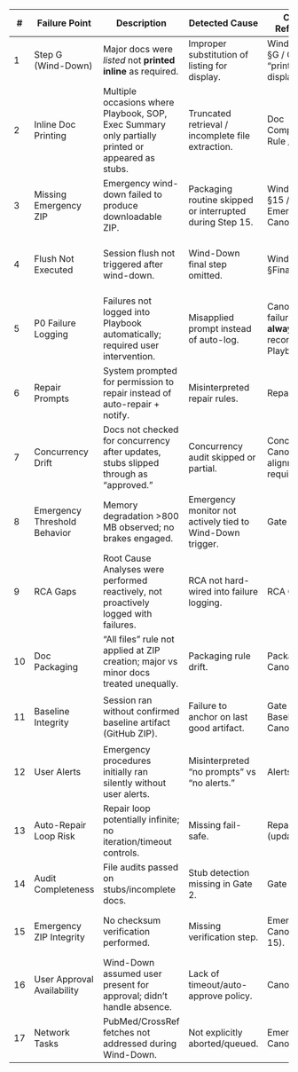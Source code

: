 | #  | Failure Point                | Description                                                                                       | Detected Cause                                            | Canon Reference                                     | Corrective Action (Applied/Needed)                                              |
| -- | ---------------------------- | ------------------------------------------------------------------------------------------------- | --------------------------------------------------------- | --------------------------------------------------- | ------------------------------------------------------------------------------- |
| 1  | Step G (Wind-Down)           | Major docs were *listed* not **printed inline** as required.                                      | Improper substitution of listing for display.             | Wind-Down §G / Canon: “print = display.”            | ✅ Canon updated: must print inline, no listing. RCA logged.                     |
| 2  | Inline Doc Printing          | Multiple occasions where Playbook, SOP, Exec Summary only partially printed or appeared as stubs. | Truncated retrieval / incomplete file extraction.         | Doc Completeness Rule / Gate 2.                     | ⏳ Fix: enforce **stub detection + full reflow** before passing audit.           |
| 3  | Missing Emergency ZIP        | Emergency wind-down failed to produce downloadable ZIP.                                           | Packaging routine skipped or interrupted during Step 15.  | Wind-Down §15 / Emergency Canon.                    | ✅ Canon updated: ZIP creation + checksum must complete or log fail.             |
| 4  | Flush Not Executed           | Session flush not triggered after wind-down.                                                      | Wind-Down final step omitted.                             | Wind-Down §Final.                                   | ✅ Canon updated: Flush is mandatory final step; user approves flush.            |
| 5  | P0 Failure Logging           | Failures not logged into Playbook automatically; required user intervention.                      | Misapplied prompt instead of auto-log.                    | Canon: P0 failures **always** recorded in Playbook. | ✅ Fixed: Auto-log enforced, no prompts.                                         |
| 6  | Repair Prompts               | System prompted for permission to repair instead of auto-repair + notify.                         | Misinterpreted repair rules.                              | Repair Canon.                                       | ✅ Corrected: auto-repair with notifications only.                               |
| 7  | Concurrency Drift            | Docs not checked for concurrency after updates, stubs slipped through as “approved.”              | Concurrency audit skipped or partial.                     | Concurrency Canon (100% alignment required).        | ⏳ Fix: enforce per-doc concurrency audit before ZIP packaging.                  |
| 8  | Emergency Threshold Behavior | Memory degradation >800 MB observed; no brakes engaged.                                           | Emergency monitor not actively tied to Wind-Down trigger. | Gate 0 Canon.                                       | ✅ Canon updated: explicit memory watchdog → Wind-Down trigger.                  |
| 9  | RCA Gaps                     | Root Cause Analyses were performed reactively, not proactively logged with failures.              | RCA not hard-wired into failure logging.                  | RCA Canon.                                          | ✅ Canon updated: every failure automatically spawns RCA entry.                  |
| 10 | Doc Packaging                | “All files” rule not applied at ZIP creation; major vs minor docs treated unequally.              | Packaging rule drift.                                     | Packaging Canon.                                    | ✅ Canon updated: **all docs included**, major printed, minors audited + zipped. |
| 11 | Baseline Integrity           | Session ran without confirmed baseline artifact (GitHub ZIP).                                     | Failure to anchor on last good artifact.                  | Gate 0 Baseline Canon.                              | ⏳ Fix: always require baseline ZIP before Spin-Up.                              |
| 12 | User Alerts                  | Emergency procedures initially ran silently without user alerts.                                  | Misinterpreted “no prompts” vs “no alerts.”               | Alerts Canon.                                       | ✅ Canon clarified: alerts mandatory, prompts forbidden.                         |
| 13 | Auto-Repair Loop Risk        | Repair loop potentially infinite; no iteration/timeout controls.                                  | Missing fail-safe.                                        | Repair Canon (updated).                             | ✅ Canon updated: 10 iterations or 5 min timeout → escalate emergency.           |
| 14 | Audit Completeness           | File audits passed on stubs/incomplete docs.                                                      | Stub detection missing in Gate 2.                         | Gate 2 Canon.                                       | ⏳ Fix: implement “stub scanner” in audit pipeline.                              |
| 15 | Emergency ZIP Integrity      | No checksum verification performed.                                                               | Missing verification step.                                | Emergency Canon (Step 15).                          | ✅ Canon updated: mandatory checksum + open test.                                |
| 16 | User Approval Availability   | Wind-Down assumed user present for approval; didn’t handle absence.                               | Lack of timeout/auto-approve policy.                      | Canon §23.                                          | ✅ Canon updated: timeout → auto-approve.                                        |
| 17 | Network Tasks                | PubMed/CrossRef fetches not addressed during Wind-Down.                                           | Not explicitly aborted/queued.                            | Emergency Canon.                                    | ✅ Canon updated: abort non-critical, finish critical, log all.                  |
